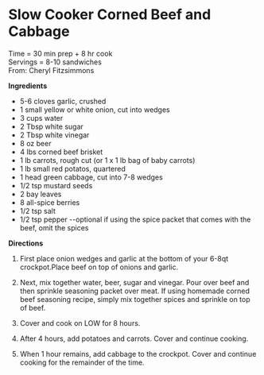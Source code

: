 Slow Cooker Corned Beef and Cabbage
=====

Time = 30 min prep + 8 hr cook \
Servings = 8-10 sandwiches \
From: Cheryl Fitzsimmons

**Ingredients**
- 5-6 cloves garlic, crushed
- 1 small yellow or white onion, cut into wedges
- 3 cups water
- 2 Tbsp white sugar
- 2 Tbsp white vinegar
- 8 oz beer
- 4 lbs corned beef brisket
- 1 lb carrots, rough cut (or 1 x 1 lb bag of baby carrots)
- 1 lb small red potatos, quartered
- 1 head green cabbage, cut into 7-8 wedges
- 1/2 tsp mustard seeds
- 2 bay leaves
- 8 all-spice berries
- 1/2 tsp salt
- 1/2 tsp pepper
--optional if using the spice packet that comes with the beef, omit the spices 


**Directions**
1. First place onion wedges and garlic at the bottom of your 6-8qt crockpot.Place beef on top of onions and garlic.

2. Next, mix together water, beer, sugar and vinegar. Pour over beef and then sprinkle seasoning packet over meat.  If using homemade corned beef seasoning recipe, simply mix together spices and sprinkle on top of beef.

3. Cover and cook on LOW for 8 hours. 

4. After 4 hours, add potatoes and carrots. Cover and continue cooking. 

5. When 1 hour remains, add cabbage to the crockpot. Cover and continue cooking for the remainder of the time.
